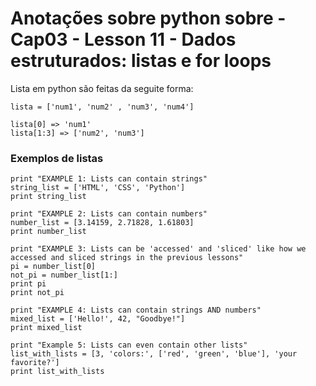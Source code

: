 # Anotações sobre python sobre - Cap03 - Lesson 11 - Dados estruturados: listas e for loops

Lista em python são feitas da seguite forma:
```
lista = ['num1', 'num2' , 'num3', 'num4']

lista[0] => 'num1'
lista[1:3] => ['num2', 'num3']
```
### Exemplos de listas
```
print "EXAMPLE 1: Lists can contain strings"
string_list = ['HTML', 'CSS', 'Python']
print string_list

print "EXAMPLE 2: Lists can contain numbers"
number_list = [3.14159, 2.71828, 1.61803]
print number_list

print "EXAMPLE 3: Lists can be 'accessed' and 'sliced' like how we accessed and sliced strings in the previous lessons"
pi = number_list[0]
not_pi = number_list[1:]
print pi
print not_pi

print "EXAMPLE 4: Lists can contain strings AND numbers"
mixed_list = ['Hello!', 42, "Goodbye!"]
print mixed_list

print "Example 5: Lists can even contain other lists"
list_with_lists = [3, 'colors:', ['red', 'green', 'blue'], 'your favorite?']
print list_with_lists
```
